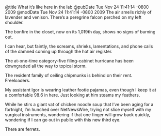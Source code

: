 @title What it’s like here in the lab
@pubDate Tue Nov 24 11:41:14 -0800 2009
@modDate Tue Nov 24 11:41:14 -0800 2009
The air smells richly of lavender and venison. There’s a peregrine falcon perched on my left shoulder.

The bonfire in the closet, now on its 1,019th day, shows no signs of burning out.

I can hear, but faintly, the screams, shrieks, lamentations, and phone calls of the damned coming up through the hot air register.

The at-one-time category-five filing-cabinet hurricane has been downgraded all the way to topical storm.

The resident family of ceiling chipmunks is behind on their rent. Freeloaders.

My assistant Igor is wearing leather footie pajamas, even though I keep it at a comfortable 98.6 in here. Just looking at him steams my feathers.

While he stirs a giant vat of chicken noodle soup that I’ve been aging for a fortnight, I’m hunched over NetNewsWire, trying not slice myself with my surgical instruments, wondering if that one finger will grow back quickly, wondering if I can go out in public with this new third eye.

There are ferrets.
